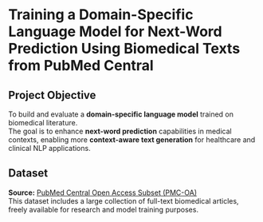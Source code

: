 # Training a Domain-Specific Language Model for Next-Word Prediction Using Biomedical Texts from PubMed Central

## Project Objective
To build and evaluate a **domain-specific language model** trained on biomedical literature.  
The goal is to enhance **next-word prediction** capabilities in medical contexts, enabling more **context-aware text generation** for healthcare and clinical NLP applications.

## Dataset
**Source:** [PubMed Central Open Access Subset (PMC-OA)](https://www.ncbi.nlm.nih.gov/pmc/tools/openftlist/)  
This dataset includes a large collection of full-text biomedical articles, freely available for research and model training purposes.

